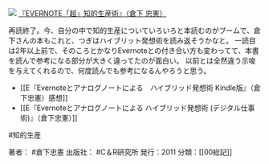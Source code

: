[![](https://images-fe.ssl-images-amazon.com/images/I/51OnU0cd03L._SL160_.jpg)](http://www.amazon.co.jp/exec/obidos/ASIN/4863540817/choiyaki81-22/ref=nosim)
[『EVERNOTE「超」知的生産術』（倉下 忠憲）](http://www.amazon.co.jp/exec/obidos/ASIN/4863540817/choiyaki81-22/ref=nosim)

再読終了。今、自分の中で知的生産についていろいろと本読むのがブームで、倉下さんの本もこれと、つぎはハイブリット発想術を読み返そうかなと。
一読目は2年以上前で、そのころとかなりEvernoteとの付き合い方も変わってて、本書を読んで参考になる部分が大きく違ってたのが面白い。
以前とは全然違う示唆を与えてくれるので、何度読んでも参考になるんやろうと思う。

- [[E『Evernoteとアナログノートによる　ハイブリッド発想術 Kindle版』（倉下忠憲）感想]]
- [[E『Evernoteとアナログノートによる ハイブリッド発想術 (デジタル仕事術)』（倉下忠憲）]]

#知的生産 

著者： #倉下忠憲 
出版社： #C＆R研究所 
発行：2011
分類：[[00総記]]